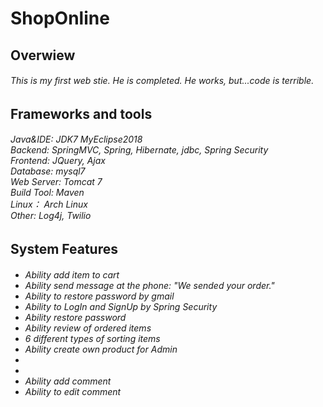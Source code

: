 # ShopOnline

<h2>Overwiew</h1>
<h6>This is my first web stie. He is completed. He works, but...code is terrible.<h6>

<h2>Frameworks and tools</h1>

<h6>
    Java&IDE: JDK7 MyEclipse2018<br>
    Backend: SpringMVC, Spring, Hibernate, jdbc, Spring Security<br>
    Frontend: JQuery, Ajax <br>
    Database: mysql7<br>
    Web Server: Tomcat 7<br>
    Build Tool: Maven<br>
    Linux： Arch Linux<br>
    Other: Log4j, Twilio <br>
</h6>

<h2>System Features</h1>

<h6>
    <ul>
        <li>Ability add item to cart</li>
        <li>Ability send message at the phone: "We sended your order."</li>
        <li>Ability to restore password by gmail</li>
        <li>Ability to LogIn and SignUp by Spring Security</li>
        <li>Ability restore password</li>
        <li>Ability review of ordered items</li>
        <li>6 different types of sorting items</li>
        <li>Ability create own product for Admin<li>
        <li Ability edit own product for Admin<li>
        <li>Ability add comment</li>
        <li>Ability to edit comment</li>
        
    
   </ul>

</h6>
